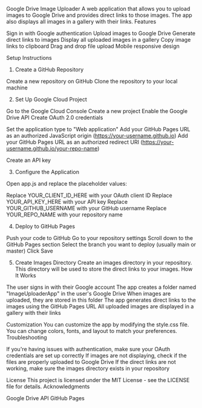 Google Drive Image Uploader
A web application that allows you to upload images to Google Drive and provides direct links to those images. The app also displays all images in a gallery with their links.
Features

Sign in with Google authentication
Upload images to Google Drive
Generate direct links to images
Display all uploaded images in a gallery
Copy image links to clipboard
Drag and drop file upload
Mobile responsive design

Setup Instructions
1. Create a GitHub Repository

Create a new repository on GitHub
Clone the repository to your local machine

2. Set Up Google Cloud Project

Go to the Google Cloud Console
Create a new project
Enable the Google Drive API
Create OAuth 2.0 credentials

Set the application type to "Web application"
Add your GitHub Pages URL as an authorized JavaScript origin (https://your-username.github.io)
Add your GitHub Pages URL as an authorized redirect URI (https://your-username.github.io/your-repo-name)


Create an API key

3. Configure the Application

Open app.js and replace the placeholder values:

Replace YOUR_CLIENT_ID_HERE with your OAuth client ID
Replace YOUR_API_KEY_HERE with your API key
Replace YOUR_GITHUB_USERNAME with your GitHub username
Replace YOUR_REPO_NAME with your repository name



4. Deploy to GitHub Pages

Push your code to GitHub
Go to your repository settings
Scroll down to the GitHub Pages section
Select the branch you want to deploy (usually main or master)
Click Save

5. Create Images Directory
Create an images directory in your repository. This directory will be used to store the direct links to your images.
How It Works

The user signs in with their Google account
The app creates a folder named "ImageUploaderApp" in the user's Google Drive
When images are uploaded, they are stored in this folder
The app generates direct links to the images using the GitHub Pages URL
All uploaded images are displayed in a gallery with their links

Customization
You can customize the app by modifying the style.css file. You can change colors, fonts, and layout to match your preferences.
Troubleshooting

If you're having issues with authentication, make sure your OAuth credentials are set up correctly
If images are not displaying, check if the files are properly uploaded to Google Drive
If the direct links are not working, make sure the images directory exists in your repository

License
This project is licensed under the MIT License - see the LICENSE file for details.
Acknowledgments

Google Drive API
GitHub Pages
